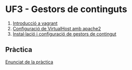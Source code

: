 # UF3 - Gestors de continguts

1. [Introducció a vagrant](vagrant-intro.md)
2. [Configuració de VirtualHost amb apache2](configuracio-virtual-hosts-apache2.md)
2. [Instal·lació i configuració de gestors de contingut](installacio-gestors-contingut.md)

## Pràctica
[Enunciat de la pràctica](pt-uf3.md)
